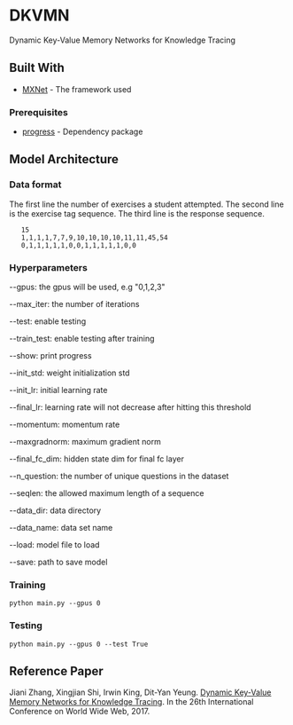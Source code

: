 # DKVMN

Dynamic Key-Value Memory Networks for Knowledge Tracing

## Built With

* [MXNet](https://github.com/dmlc/mxnet) - The framework used


### Prerequisites
* [progress](https://pypi.python.org/pypi/progress) - Dependency package

## Model Architecture

### Data format

The first line the number of exercises a student attempted.
The second line is the exercise tag sequence.
The third line is the response sequence.

 ```
    15
    1,1,1,1,7,7,9,10,10,10,10,11,11,45,54
    0,1,1,1,1,1,0,0,1,1,1,1,1,0,0
 ```

### Hyperparameters

--gpus: the gpus will be used, e.g "0,1,2,3"

--max_iter: the number of iterations

--test: enable testing

--train_test: enable testing after training

--show: print progress

--init_std: weight initialization std

--init_lr: initial learning rate

--final_lr: learning rate will not decrease after hitting this threshold

--momentum: momentum rate

--maxgradnorm: maximum gradient norm

--final_fc_dim: hidden state dim for final fc layer

--n_question: the number of unique questions in the dataset

--seqlen: the allowed maximum length of a sequence

--data_dir: data directory

--data_name: data set name

--load: model file to load

--save: path to save model



### Training
 ```
 python main.py --gpus 0
 ```

### Testing
 ```
 python main.py --gpus 0 --test True
 ```

## Reference Paper

Jiani Zhang, Xingjian Shi, Irwin King, Dit-Yan Yeung. [Dynamic Key-Value Memory Networks for Knowledge Tracing](https://arxiv.org/pdf/1611.08108.pdf).
In the 26th International Conference on World Wide Web, 2017.

